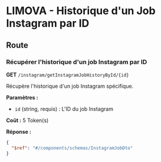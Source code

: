 # LIMOVA - Historique d'un Job Instagram par ID

## Route

### Récupérer l'historique d'un job Instagram par ID
**GET** `/instagram/getInstagramJobHistoryById/{id}`

Récupère l'historique d'un job Instagram spécifique.

**Paramètres :**
- `id` (string, requis) : L'ID du job Instagram

**Coût :** 5 Token(s)

**Réponse :**
```json
{
  "$ref": "#/components/schemas/InstagramJobDto"
}
``` 